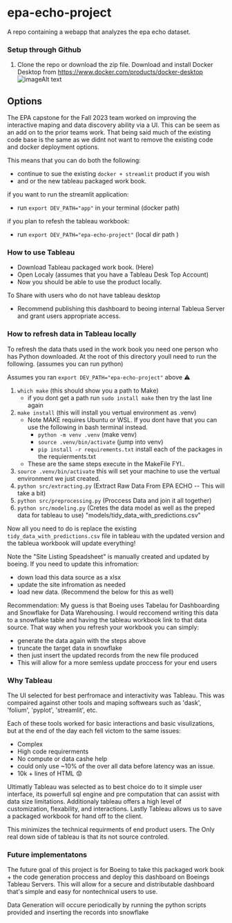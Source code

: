 # epa-echo-project
A repo containing a webapp that analyzes the epa echo dataset.

### Setup through Github
1. Clone the repo or download the zip file. Download and install Docker Desktop from https://www.docker.com/products/docker-desktop
![imageAlt text](./lib/images/1_repo.png)

## Options
The EPA capstone for the Fall 2023 team worked on improving the interactive maping and data discovery ability via a UI. This can be seem as an add on to the prior teams work.
That being said much of the existing code base is the same as we didnt not want to remove the existing code and docker deployment options. 

This means that you can do both the following:
- continue to sue the existing `docker + streamlit` product if you wish
- and or the new tableau packaged work book. 

if you want to run the streamlit application:
- run `export DEV_PATH="app"` in your terminal (docker path)

if you plan to refesh the tableau workbook:
- run `export DEV_PATH="epa-echo-project"` (local dir path )

### How to use Tableau
- Download Tableau packaged work book. (Here)
- Open Localy (assumes that you have a Tableau Desk Top Account)
- Now you should be able to use the product locally. 

To Share with users who do not have tableau desktop
- Recommend publishing this dashboard to beoing internal Tableua Server and grant users appropriate access.  

### How to refresh data in Tableau locally
To refresh the data thats used in the work book you need one person who has Python downloaded. 
At the root of this directory youll need to run the following. (assumes you can run python)

Assumes you ran `export DEV_PATH="epa-echo-project"` above ⚠️

1. `which make` (this should show you a path to Make) 
    - if you dont get a path run `sudo install make` then try the last line again
2. `make install` (this will install you vertual environment as .venv)
    - Note MAKE requires Ubuntu or WSL. If you dont have that you can use the following in bash terminal instead. 
        - `python -m venv .venv` (make venv)
        - `source .venv/bin/activate` (jump into venv)
        - `pip install -r requirements.txt` install each of the packages in the requierments.txt
    - These are the same steps execute in the MakeFile FYI.. 
3. `source .venv/bin/activate` this will set your machine to use the vertual environment we just created. 
4. `python src/extracting.py` (Extract Raw Data From EPA ECHO -- This will take a bit)
5. `python src/preprocessing.py` (Proccess Data and join it all together)
6. `python src/modeling.py` (Cretes the data model as well as the preped data for tableau to use) "models/tidy_data_with_predictions.csv"

Now all you need to do is replace the existing `tidy_data_with_predictions.csv` file in tableau with the updated version and the tableua workbook will update everything!

Note the "Site Listing Speadsheet" is manually created and updated by boeing. 
If you need to update this infromation:
- down load this data source as a xlsx
- update the site infromation as needed
- load new data. (Recommend the below for this as well)

Recommendation:
My guess is that Boeing uses Tabelau for Dashboarding and Snowflake for Data Warehousing. 
I would reccomend writing this data to a snowflake table and having the tableau workbook link to that data source.
That way when you refresh your workbook you can simply:
- generate the data again with the steps above
- truncate the target data in snowflake
- then just insert the updated records from the new file produced
- This will allow for a more semless update proccess for your end users


### Why Tableau
The UI selected for best perfromace and interactivity was Tableau. This was compaired against other tools and maping softwears such as 'dask', 'folium', 'pyplot', 'streamlit', etc.

Each of these tools worked for basic interactions and basic visulizations, but at the end of the day each fell victom to the same issues:
- Complex
- High code requirerments
- No compute or data cashe help
- could only use ~10% of the over all data before latency was an issue.
- 10k + lines of HTML 😟

Ultimatly Tableau was selected as to best choice do to it simple user interface, its powerfull sql engine and pre computation that can assist with data size limitations. 
Additionaly tableau offers a high level of customization, flexability, and interactions. 
Lastly Tableau allows us to save a packaged workbook for hand off to the client. 

This minimizes the technical requirments of end product users. 
The Only real down side of tableau is that its not source controled. 

### Future implementatons
The future goal of this project is for Boeing to take this packaged work book + the code generation proccess and deploy this dashboard on Boeings Tableau Servers. 
This will allow for a secure and distributable dashboard that's simple and easy for nontechnical users to use. 

Data Generation will occure periodically by running the python scripts provided and inserting the records into snowflake